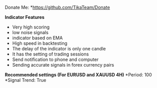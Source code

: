 Donate Me:
*https://github.com/TikaTeam/Donate


**Indicator Features**
* Very high scoring
* low noise signals
* indicator based on EMA
* High speed in backtesting
* The delay of the indicator is only one candle
* It has the setting of trading sessions
* Send notification to phone and computer
* Sending accurate signals in forex currency pairs


**Recommended settings (For EURUSD and XAUUSD 4H)**
*Period: 100
*Signal Trend: True
